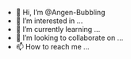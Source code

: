 - 👋 Hi, I’m @Angen-Bubbling
- 👀 I’m interested in ...
- 🌱 I’m currently learning ...
- 💞️ I’m looking to collaborate on ...
- 📫 How to reach me ...

<!---
Angen-Bubbling/Angen-Bubbling is a ✨ special ✨ repository because its `README.md` (this file) appears on your GitHub profile.
You can click the Preview link to take a look at your changes.
--->
